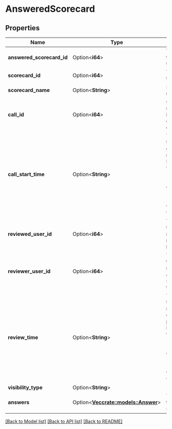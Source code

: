 # AnsweredScorecard

## Properties

Name | Type | Description | Notes
------------ | ------------- | ------------- | -------------
**answered_scorecard_id** | Option<**i64**> | The identifier of the answer of the scorecard. | [optional]
**scorecard_id** | Option<**i64**> | The identifier of the scorecard. | [optional]
**scorecard_name** | Option<**String**> | Scorecard name. | [optional]
**call_id** | Option<**i64**> | Gong's unique numeric identifier for the call (up to 20 digits). | [optional]
**call_start_time** | Option<**String**> | The date and time when the call was recorded in the ISO-8601 format (e.g., '2018-02-18T02:30:00-07:00' or '2018-02-18T08:00:00Z', where Z stands for UTC). | [optional]
**reviewed_user_id** | Option<**i64**> | The user Id of the team member being reviewed, who hosted the call. | [optional]
**reviewer_user_id** | Option<**i64**> | The user Id of the team member who answered the scorecard for the call. | [optional]
**review_time** | Option<**String**> | The date and time when the review was completed and published in the ISO-8601 format (e.g., '2018-02-18T02:30:00-07:00' or '2018-02-18T08:00:00Z', where Z stands for UTC). | [optional]
**visibility_type** | Option<**String**> |  | [optional]
**answers** | Option<[**Vec<crate::models::Answer>**](Answer.md)> | The answers in the answered scorecard. | [optional]

[[Back to Model list]](../README.md#documentation-for-models) [[Back to API list]](../README.md#documentation-for-api-endpoints) [[Back to README]](../README.md)


